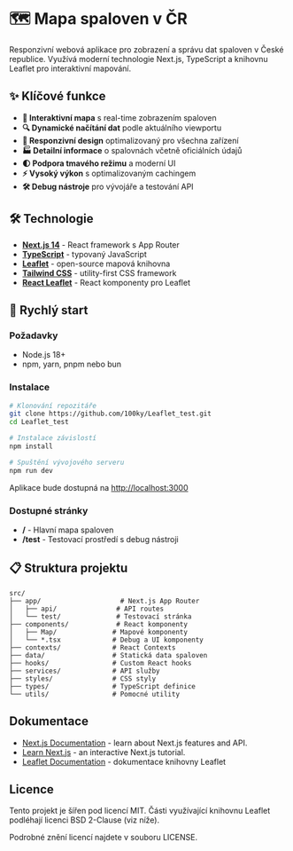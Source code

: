# 🗺️ Mapa spaloven v ČR

Responzivní webová aplikace pro zobrazení a správu dat spaloven v České republice. Využívá moderní technologie Next.js, TypeScript a knihovnu Leaflet pro interaktivní mapování.

## ✨ Klíčové funkce

- **📍 Interaktivní mapa** s real-time zobrazením spaloven
- **🔍 Dynamické načítání dat** podle aktuálního viewportu
- **📱 Responzivní design** optimalizovaný pro všechna zařízení
- **🏭 Detailní informace** o spalovnách včetně oficiálních údajů
- **🌓 Podpora tmavého režimu** a moderní UI
- **⚡ Vysoký výkon** s optimalizovaným cachingem
- **🛠️ Debug nástroje** pro vývojáře a testování API

## 🛠️ Technologie

- **[Next.js 14](https://nextjs.org)** - React framework s App Router
- **[TypeScript](https://typescriptlang.org)** - typovaný JavaScript
- **[Leaflet](https://leafletjs.com)** - open-source mapová knihovna  
- **[Tailwind CSS](https://tailwindcss.com)** - utility-first CSS framework
- **[React Leaflet](https://react-leaflet.js.org)** - React komponenty pro Leaflet

## 🚀 Rychlý start

### Požadavky
- Node.js 18+ 
- npm, yarn, pnpm nebo bun

### Instalace

```bash
# Klonování repozitáře
git clone https://github.com/100ky/Leaflet_test.git
cd Leaflet_test

# Instalace závislostí
npm install

# Spuštění vývojového serveru
npm run dev
```

Aplikace bude dostupná na [http://localhost:3000](http://localhost:3000)

### Dostupné stránky

- **/** - Hlavní mapa spaloven
- **/test** - Testovací prostředí s debug nástroji

## 📋 Struktura projektu

```
src/
├── app/                    # Next.js App Router
│   ├── api/               # API routes
│   └── test/              # Testovací stránka
├── components/            # React komponenty
│   ├── Map/              # Mapové komponenty
│   └── *.tsx             # Debug a UI komponenty
├── contexts/             # React Contexts
├── data/                 # Statická data spaloven
├── hooks/                # Custom React hooks
├── services/             # API služby
├── styles/               # CSS styly
├── types/                # TypeScript definice
└── utils/                # Pomocné utility
```

## Dokumentace

- [Next.js Documentation](https://nextjs.org/docs) - learn about Next.js features and API.
- [Learn Next.js](https://nextjs.org/learn) - an interactive Next.js tutorial.
- [Leaflet Documentation](https://leafletjs.com/reference.html) - dokumentace knihovny Leaflet

## Licence

Tento projekt je šířen pod licencí MIT. Části využívající knihovnu Leaflet podléhají licenci BSD 2-Clause (viz níže).

Podrobné znění licencí najdete v souboru LICENSE.
